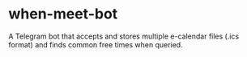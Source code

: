 # when-meet-bot
A Telegram bot that accepts and stores multiple e-calendar files (.ics format) and finds common free times when queried.


